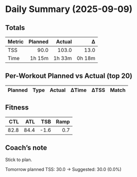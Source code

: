 # Daily Summary (2025-09-09)

## Totals

| Metric | Planned | Actual | Δ |
|---|---:|---:|---:|
| TSS | 90.0 | 103.0 | 13.0 |
| Time | 1h 15m | 1h 33m | 0h 18m |

## Per-Workout Planned vs Actual (top 20)

| Planned | Type | Actual | ΔTime | ΔTSS | Match |
|---|---|---|---:|---:|---|

## Fitness

| CTL | ATL | TSB | Ramp |
|---:|---:|---:|---:|
| 82.8 | 84.4 | -1.6 | 0.7 |

## Coach’s note

Stick to plan.


Tomorrow planned TSS: 30.0 → Suggested: 30.0 (0.0%)

